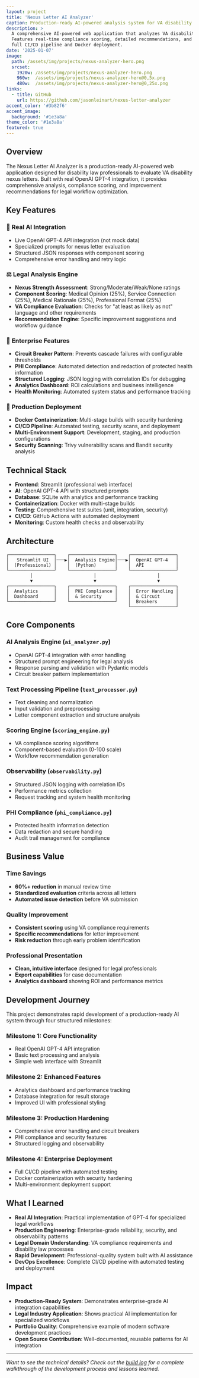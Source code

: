 ```yaml
---
layout: project
title: 'Nexus Letter AI Analyzer'
caption: Production-ready AI-powered analysis system for VA disability nexus letters
description: >
  A comprehensive AI-powered web application that analyzes VA disability nexus letters using OpenAI GPT-4. 
  Features real-time compliance scoring, detailed recommendations, and enterprise-grade reliability with 
  full CI/CD pipeline and Docker deployment.
date: '2025-01-07'
image: 
  path: /assets/img/projects/nexus-analyzer-hero.png
  srcset: 
    1920w: /assets/img/projects/nexus-analyzer-hero.png
    960w:  /assets/img/projects/nexus-analyzer-hero@0,5x.png
    480w:  /assets/img/projects/nexus-analyzer-hero@0,25x.png
links:
  - title: GitHub
    url: https://github.com/jasonleinart/nexus-letter-analyzer
accent_color: '#3b82f6'
accent_image:
  background: '#1e3a8a'
theme_color: '#1e3a8a'
featured: true
---
```


## Overview

The Nexus Letter AI Analyzer is a production-ready AI-powered web application designed for disability law professionals to evaluate VA disability nexus letters. Built with real OpenAI GPT-4 integration, it provides comprehensive analysis, compliance scoring, and improvement recommendations for legal workflow optimization.

## Key Features

### 🤖 **Real AI Integration**
- Live OpenAI GPT-4 API integration (not mock data)
- Specialized prompts for nexus letter evaluation
- Structured JSON responses with component scoring
- Comprehensive error handling and retry logic

### ⚖️ **Legal Analysis Engine**
- **Nexus Strength Assessment**: Strong/Moderate/Weak/None ratings
- **Component Scoring**: Medical Opinion (25%), Service Connection (25%), Medical Rationale (25%), Professional Format (25%)
- **VA Compliance Evaluation**: Checks for "at least as likely as not" language and other requirements
- **Recommendation Engine**: Specific improvement suggestions and workflow guidance

### 🏢 **Enterprise Features**
- **Circuit Breaker Pattern**: Prevents cascade failures with configurable thresholds
- **PHI Compliance**: Automated detection and redaction of protected health information
- **Structured Logging**: JSON logging with correlation IDs for debugging
- **Analytics Dashboard**: ROI calculations and business intelligence
- **Health Monitoring**: Automated system status and performance tracking

### 🐳 **Production Deployment**
- **Docker Containerization**: Multi-stage builds with security hardening
- **CI/CD Pipeline**: Automated testing, security scans, and deployment
- **Multi-Environment Support**: Development, staging, and production configurations
- **Security Scanning**: Trivy vulnerability scans and Bandit security analysis

## Technical Stack

- **Frontend**: Streamlit (professional web interface)
- **AI**: OpenAI GPT-4 API with structured prompts
- **Database**: SQLite with analytics and performance tracking
- **Containerization**: Docker with multi-stage builds
- **Testing**: Comprehensive test suites (unit, integration, security)
- **CI/CD**: GitHub Actions with automated deployment
- **Monitoring**: Custom health checks and observability

## Architecture

```
┌─────────────────┐    ┌─────────────────┐    ┌─────────────────┐
│   Streamlit UI  │───▶│  Analysis Engine│───▶│  OpenAI GPT-4   │
│  (Professional) │    │  (Python)       │    │  API            │
└─────────────────┘    └─────────────────┘    └─────────────────┘
         │                       │                       │
         ▼                       ▼                       ▼
┌─────────────────┐    ┌─────────────────┐    ┌─────────────────┐
│  Analytics      │    │  PHI Compliance │    │  Error Handling │
│  Dashboard      │    │  & Security     │    │  & Circuit      │
└─────────────────┘    └─────────────────┘    │  Breakers       │
                                              └─────────────────┘
```

## Core Components

### AI Analysis Engine (`ai_analyzer.py`)
- OpenAI GPT-4 integration with error handling
- Structured prompt engineering for legal analysis
- Response parsing and validation with Pydantic models
- Circuit breaker pattern implementation

### Text Processing Pipeline (`text_processor.py`)
- Text cleaning and normalization
- Input validation and preprocessing
- Letter component extraction and structure analysis

### Scoring Engine (`scoring_engine.py`)
- VA compliance scoring algorithms
- Component-based evaluation (0-100 scale)
- Workflow recommendation generation

### Observability (`observability.py`)
- Structured JSON logging with correlation IDs
- Performance metrics collection
- Request tracking and system health monitoring

### PHI Compliance (`phi_compliance.py`)
- Protected health information detection
- Data redaction and secure handling
- Audit trail management for compliance

## Business Value

### Time Savings
- **60%+ reduction** in manual review time
- **Standardized evaluation** criteria across all letters
- **Automated issue detection** before VA submission

### Quality Improvement
- **Consistent scoring** using VA compliance requirements
- **Specific recommendations** for letter improvement
- **Risk reduction** through early problem identification

### Professional Presentation
- **Clean, intuitive interface** designed for legal professionals
- **Export capabilities** for case documentation
- **Analytics dashboard** showing ROI and performance metrics

## Development Journey

This project demonstrates rapid development of a production-ready AI system through four structured milestones:

### Milestone 1: Core Functionality
- Real OpenAI GPT-4 API integration
- Basic text processing and analysis
- Simple web interface with Streamlit

### Milestone 2: Enhanced Features
- Analytics dashboard and performance tracking
- Database integration for result storage
- Improved UI with professional styling

### Milestone 3: Production Hardening
- Comprehensive error handling and circuit breakers
- PHI compliance and security features
- Structured logging and observability

### Milestone 4: Enterprise Deployment
- Full CI/CD pipeline with automated testing
- Docker containerization with security hardening
- Multi-environment deployment support

## What I Learned

- **Real AI Integration**: Practical implementation of GPT-4 for specialized legal workflows
- **Production Engineering**: Enterprise-grade reliability, security, and observability patterns
- **Legal Domain Understanding**: VA compliance requirements and disability law processes
- **Rapid Development**: Professional-quality system built with AI assistance
- **DevOps Excellence**: Complete CI/CD pipeline with automated testing and deployment

## Impact

- **Production-Ready System**: Demonstrates enterprise-grade AI integration capabilities
- **Legal Industry Application**: Shows practical AI implementation for specialized workflows
- **Portfolio Quality**: Comprehensive example of modern software development practices
- **Open Source Contribution**: Well-documented, reusable patterns for AI integration

---

*Want to see the technical details? Check out the [build log](/blog/ai-automation/nexus-letter-analyzer-production-ai/) for a complete walkthrough of the development process and lessons learned.* 